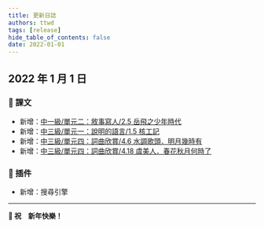 ```yaml
---
title: 更新日誌
authors: ttwd
tags: [release]
hide_table_of_contents: false
date: 2022-01-01
---
```


## 2022 年 1 月 1 日

### 📖 課文

- 新增：[中一級/單元二：敘事寫人/2.5 岳飛之少年時代](/S1/單元二：敘事寫人/2.5岳飛之少年時代)
- 新增：[中三級/單元一：說明的語言/1.5 核工記](/S3/單元一：說明的語言/1.5核工記)
- 新增：[中三級/單元四：詞曲欣賞/4.6 水調歌頭．明月幾時有](/S3/單元四：詞曲欣賞/4.6水調歌頭．明月幾時有)
- 新增：[中三級/單元四：詞曲欣賞/4.18 虞美人．春花秋月何時了](/S3/單元四：詞曲欣賞/4.18虞美人．春花秋月何時了)

### 🔧 插件

- 新增：搜尋引擎

---

**🎉 祝　新年快樂！**
